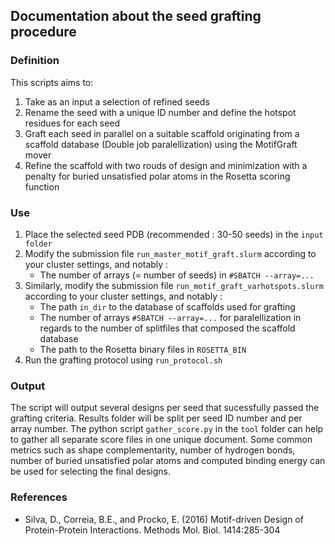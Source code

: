 ## Documentation about the seed grafting procedure
### Definition 
This scripts aims to:
1) Take as an input a selection of refined seeds
2) Rename the seed with a unique ID number and define the hotspot residues for each seed
3) Graft each seed in parallel on a suitable scaffold originating from a scaffold database (Double job paralellization) using the MotifGraft mover
4) Refine the scaffold with two rouds of design and minimization with a penalty for buried unsatisfied polar atoms in the Rosetta scoring function
### Use
1) Place the selected seed PDB (recommended : 30-50 seeds) in the `input folder`
2) Modify the submission file `run_master_motif_graft.slurm` according to your cluster settings, and notably :
   * The number of arrays (= number of seeds) in `#SBATCH --array=...`
3) Similarly, modify the submission file `run_motif_graft_varhotspots.slurm` according to your cluster settings, and notably :
   * The path `in_dir` to the database of scaffolds used for grafting
   * The number of arrays `#SBATCH --array=...` for paralellization in regards to the number of splitfiles that composed the scaffold database
   * The path to the Rosetta binary files in `ROSETTA_BIN`
4) Run the grafting protocol using `run_protocol.sh`
### Output
The script will output several designs per seed that sucessfully passed the grafting criteria. Results folder will be split per seed ID number and per array number. The python script `gather_score.py` in the `tool` folder can help to gather all separate score files in one unique document. Some common metrics such as shape complementarity, number of hydrogen bonds, number of buried unsatisfied polar atoms and computed binding energy can be used for selecting the final designs. 
### References
   * Silva, D., Correia, B.E., and Procko, E. (2016) Motif-driven Design of Protein-Protein Interactions. Methods Mol. Biol. 1414:285-304
